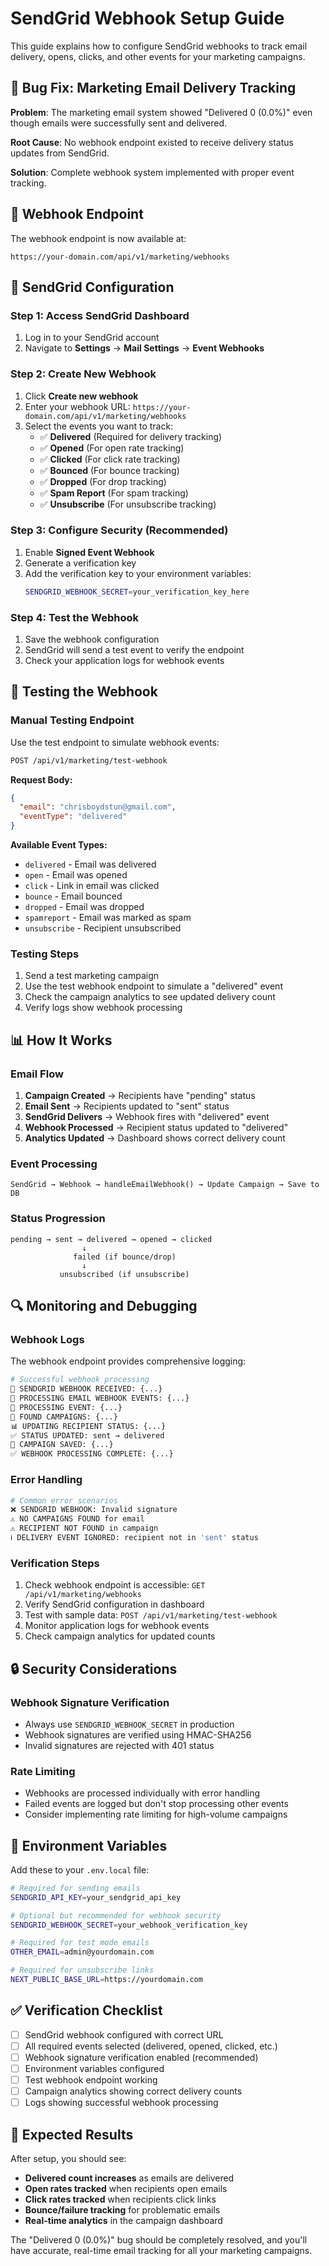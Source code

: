 # SendGrid Webhook Setup Guide

This guide explains how to configure SendGrid webhooks to track email delivery, opens, clicks, and other events for your marketing campaigns.

## 🚨 Bug Fix: Marketing Email Delivery Tracking

**Problem**: The marketing email system showed "Delivered 0 (0.0%)" even though emails were successfully sent and delivered.

**Root Cause**: No webhook endpoint existed to receive delivery status updates from SendGrid.

**Solution**: Complete webhook system implemented with proper event tracking.

## 📧 Webhook Endpoint

The webhook endpoint is now available at:

```
https://your-domain.com/api/v1/marketing/webhooks
```

## 🔧 SendGrid Configuration

### Step 1: Access SendGrid Dashboard

1. Log in to your SendGrid account
2. Navigate to **Settings** → **Mail Settings** → **Event Webhooks**

### Step 2: Create New Webhook

1. Click **Create new webhook**
2. Enter your webhook URL: `https://your-domain.com/api/v1/marketing/webhooks`
3. Select the events you want to track:
   - ✅ **Delivered** (Required for delivery tracking)
   - ✅ **Opened** (For open rate tracking)
   - ✅ **Clicked** (For click rate tracking)
   - ✅ **Bounced** (For bounce tracking)
   - ✅ **Dropped** (For drop tracking)
   - ✅ **Spam Report** (For spam tracking)
   - ✅ **Unsubscribe** (For unsubscribe tracking)

### Step 3: Configure Security (Recommended)

1. Enable **Signed Event Webhook**
2. Generate a verification key
3. Add the verification key to your environment variables:
   ```bash
   SENDGRID_WEBHOOK_SECRET=your_verification_key_here
   ```

### Step 4: Test the Webhook

1. Save the webhook configuration
2. SendGrid will send a test event to verify the endpoint
3. Check your application logs for webhook events

## 🧪 Testing the Webhook

### Manual Testing Endpoint

Use the test endpoint to simulate webhook events:

```bash
POST /api/v1/marketing/test-webhook
```

**Request Body:**

```json
{
  "email": "chrisboydstun@gmail.com",
  "eventType": "delivered"
}
```

**Available Event Types:**

- `delivered` - Email was delivered
- `open` - Email was opened
- `click` - Link in email was clicked
- `bounce` - Email bounced
- `dropped` - Email was dropped
- `spamreport` - Email was marked as spam
- `unsubscribe` - Recipient unsubscribed

### Testing Steps

1. Send a test marketing campaign
2. Use the test webhook endpoint to simulate a "delivered" event
3. Check the campaign analytics to see updated delivery count
4. Verify logs show webhook processing

## 📊 How It Works

### Email Flow

1. **Campaign Created** → Recipients have "pending" status
2. **Email Sent** → Recipients updated to "sent" status
3. **SendGrid Delivers** → Webhook fires with "delivered" event
4. **Webhook Processed** → Recipient status updated to "delivered"
5. **Analytics Updated** → Dashboard shows correct delivery count

### Event Processing

```
SendGrid → Webhook → handleEmailWebhook() → Update Campaign → Save to DB
```

### Status Progression

```
pending → sent → delivered → opened → clicked
                ↓
              failed (if bounce/drop)
                ↓
           unsubscribed (if unsubscribe)
```

## 🔍 Monitoring and Debugging

### Webhook Logs

The webhook endpoint provides comprehensive logging:

```bash
# Successful webhook processing
📧 SENDGRID WEBHOOK RECEIVED: {...}
🔄 PROCESSING EMAIL WEBHOOK EVENTS: {...}
📧 PROCESSING EVENT: {...}
🎯 FOUND CAMPAIGNS: {...}
📊 UPDATING RECIPIENT STATUS: {...}
✅ STATUS UPDATED: sent → delivered
💾 CAMPAIGN SAVED: {...}
✅ WEBHOOK PROCESSING COMPLETE: {...}
```

### Error Handling

```bash
# Common error scenarios
❌ SENDGRID WEBHOOK: Invalid signature
⚠️ NO CAMPAIGNS FOUND for email
⚠️ RECIPIENT NOT FOUND in campaign
ℹ️ DELIVERY EVENT IGNORED: recipient not in 'sent' status
```

### Verification Steps

1. Check webhook endpoint is accessible: `GET /api/v1/marketing/webhooks`
2. Verify SendGrid configuration in dashboard
3. Test with sample data: `POST /api/v1/marketing/test-webhook`
4. Monitor application logs for webhook events
5. Check campaign analytics for updated counts

## 🔒 Security Considerations

### Webhook Signature Verification

- Always use `SENDGRID_WEBHOOK_SECRET` in production
- Webhook signatures are verified using HMAC-SHA256
- Invalid signatures are rejected with 401 status

### Rate Limiting

- Webhooks are processed individually with error handling
- Failed events are logged but don't stop processing other events
- Consider implementing rate limiting for high-volume campaigns

## 🚀 Environment Variables

Add these to your `.env.local` file:

```bash
# Required for sending emails
SENDGRID_API_KEY=your_sendgrid_api_key

# Optional but recommended for webhook security
SENDGRID_WEBHOOK_SECRET=your_webhook_verification_key

# Required for test mode emails
OTHER_EMAIL=admin@yourdomain.com

# Required for unsubscribe links
NEXT_PUBLIC_BASE_URL=https://yourdomain.com
```

## ✅ Verification Checklist

- [ ] SendGrid webhook configured with correct URL
- [ ] All required events selected (delivered, opened, clicked, etc.)
- [ ] Webhook signature verification enabled (recommended)
- [ ] Environment variables configured
- [ ] Test webhook endpoint working
- [ ] Campaign analytics showing correct delivery counts
- [ ] Logs showing successful webhook processing

## 🎯 Expected Results

After setup, you should see:

- **Delivered count increases** as emails are delivered
- **Open rates tracked** when recipients open emails
- **Click rates tracked** when recipients click links
- **Bounce/failure tracking** for problematic emails
- **Real-time analytics** in the campaign dashboard

The "Delivered 0 (0.0%)" bug should be completely resolved, and you'll have accurate, real-time email tracking for all your marketing campaigns.
